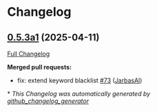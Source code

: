 # Changelog

## [0.5.3a1](https://github.com/OpenVoiceOS/ovos-skill-wolfie/tree/0.5.3a1) (2025-04-11)

[Full Changelog](https://github.com/OpenVoiceOS/ovos-skill-wolfie/compare/0.5.2...0.5.3a1)

**Merged pull requests:**

- fix: extend keyword blacklist [\#73](https://github.com/OpenVoiceOS/ovos-skill-wolfie/pull/73) ([JarbasAl](https://github.com/JarbasAl))



\* *This Changelog was automatically generated by [github_changelog_generator](https://github.com/github-changelog-generator/github-changelog-generator)*
